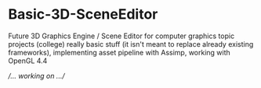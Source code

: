 Basic-3D-SceneEditor
====================
Future 3D Graphics Engine / Scene Editor for computer graphics topic projects (college) really basic stuff (it isn't meant to replace already existing frameworks), implementing asset pipeline with Assimp, working with OpenGL 4.4

*/... working on .../*
